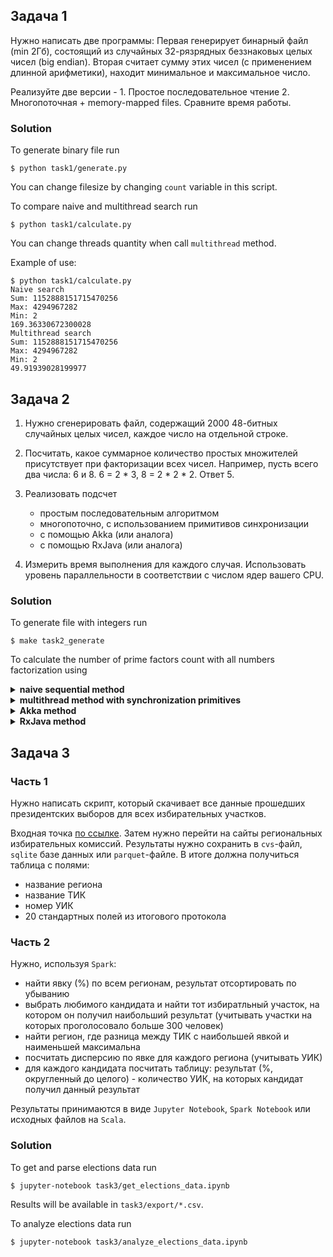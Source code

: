 ## Задача 1

Нужно написать две программы: Первая генерирует бинарный файл (min 2Гб), состоящий из случайных 32-рязрядных беззнаковых целых чисел (big endian). Вторая считает сумму этих чисел (с применением длинной арифметики), находит минимальное и максимальное число.

Реализуйте две версии - 1. Простое последовательное чтение 2. Многопоточная + memory-mapped files. Сравните время работы.

### Solution

To generate binary file run

```console
$ python task1/generate.py
```

You can change filesize by changing `count` variable in this script.

To compare naive and multithread search run

```console
$ python task1/calculate.py
```

You can change threads quantity when call `multithread` method.

Example of use:

```console
$ python task1/calculate.py 
Naive search
Sum: 1152888151715470256
Max: 4294967282
Min: 2
169.36330672300028
Multithread search
Sum: 1152888151715470256
Max: 4294967282
Min: 2
49.91939028199977
```

## Задача 2

1. Нужно сгенерировать файл, содержащий 2000 48-битных случайных целых чисел, каждое число на отдельной строке. 

2. Посчитать, какое суммарное количество простых множителей присутствует при факторизации всех чисел.  Например, пусть всего два числа: 6 и 8. 
6 = 2 * 3, 8 = 2 * 2 * 2. Ответ 5.  

3. Реализовать подсчет 
    - простым последовательным алгоритмом
    - многопоточно, с использованием примитивов синхронизации
    - с помощью Akka (или аналога)
    - c помощью RxJava (или аналога)

4. Измерить время выполнения для каждого случая. Использовать уровень параллельности в соответствии с числом ядер вашего CPU. 

### Solution

To generate file with integers run

```console
$ make task2_generate
```

To calculate the number of prime factors count with all numbers factorization using

<details><summary><b>naive sequential method</b></summary>

```console
$ make task2_calculate method=naive
```
<details open><summary>Example</summary>

```console
$ make task2_calculate method=naive
cd task2 && ./gradlew calculate --args=naive

> Task :calculate
[Factorization Test] Start
Naive result: 8987
[Factorization Test] 146948ms

BUILD SUCCESSFUL in 2m 28s
2 actionable tasks: 2 executed
```

</details>
</details>

<details><summary><b>multithread method with synchronization primitives</b></summary>

```console
$ make task2_calculate method=multi
```
<details open><summary>Example</summary>

```console
$ make task2_calculate method=multi
cd task2 && ./gradlew calculate --args=multi

> Task :calculate
[Factorization Test] Start
Multithread result: 8987
[Factorization Test] 38965ms

BUILD SUCCESSFUL in 39s
2 actionable tasks: 2 executed
```

</details>
</details>

<details><summary><b>Akka method</b></summary>

```console
$ make task2_calculate method=akka
```
<details open><summary>Example</summary>

```console
$ make task2_calculate method=akka
cd task2 && ./gradlew calculate --args=akka

> Task :calculate
[Factorization Test] Start
Workers have started: akka://factorization/user/$a
Akka result: 8987
[Factorization Test] 36976ms

BUILD SUCCESSFUL in 39s
2 actionable tasks: 2 executed
```

</details>
</details>

<details><summary><b>RxJava method</b></summary>

```console
$ make task2_calculate method=rx
```
<details open><summary>Example</summary>

```console
$ make task2_calculate method=rx
cd task2 && ./gradlew calculate --args=rx

> Task :calculate
[Factorization Test] Start
Rx result: 8987
[Factorization Test] 44249ms

BUILD SUCCESSFUL in 44s
2 actionable tasks: 2 executed
```

</details>
</details>

## Задача 3

### Часть 1
Нужно написать скрипт, который скачивает все данные прошедших президентских выборов для всех избирательных участков. 

Входная точка [по ссылке](http://notelections.online/region/izbirkom?action=show&root=0&tvd=100100084849066&vrn=100100084849062&prver=0&pronetvd=null&region=0&sub_region=0&type=226&report_mode=null). Затем нужно перейти на сайты региональных избирательных комиссий. Результаты нужно сохранить в  `cvs`-файл, `sqlite` базе данных или `parquet`-файле. В итоге должна получиться таблица с полями:
- название региона
- название ТИК
- номер УИК
- 20 стандартных полей из итогового протокола

### Часть 2
Нужно, используя `Spark`:
- найти явку (%) по всем регионам, результат отсортировать по убыванию
- выбрать любимого кандидата и найти тот избиратльный участок, на котором он получил наибольший результат (учитывать участки на которых проголосовало больше 300 человек)
- найти регион, где разница между ТИК с наибольшей явкой и наименьшей максимальна
- посчитать дисперсию по явке для каждого региона (учитывать УИК)
- для каждого кандидата посчитать таблицу: результат (%, округленный до целого) - количество УИК, на которых кандидат получил данный результат


Результаты принимаются в виде `Jupyter Notebook`, `Spark Notebook` или исходных файлов на `Scala`.

### Solution

To get and parse elections data run

```console
$ jupyter-notebook task3/get_elections_data.ipynb
```

Results will be available in `task3/export/*.csv`.

To analyze elections data run

```console
$ jupyter-notebook task3/analyze_elections_data.ipynb
```
